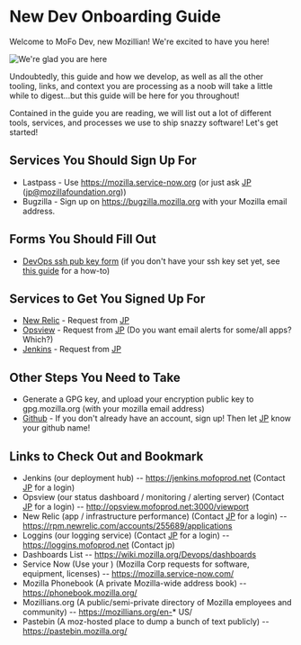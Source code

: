 # New Dev Onboarding Guide

Welcome to MoFo Dev, new Mozillian!  We're excited to have you here!

![We're glad you are here](http://hellogiggles.hellogiggles.netdna-cdn.com/wp-content/uploads/2014/11/24/tumblr_mm4fksu5eY1r5s1f0o1_500.gif)

Undoubtedly, this guide and how we develop, as well as all the other tooling, links, and context you are processing as a noob will take a little while to digest...but this guide will be here for you throughout!

Contained in the guide you are reading, we will list out a lot of different tools, services, and processes we use to ship snazzy software!  Let's get started!

## Services You Should Sign Up For

* Lastpass - Use https://mozilla.service-now.org (or just ask [JP](mailto:jp@mozillafoundation.org) (jp@mozillafoundation.org))
* Bugzilla - Sign up on https://bugzilla.mozilla.org with your Mozilla email address.

## Forms You Should Fill Out
* [DevOps ssh pub key form](https://docs.google.com/forms/d/1BAszfFJB-x2UJT9U1pH8UaL2DFJlYcUOu3kjUhFtV4c/viewform) (if you don't have your ssh key set yet, see [this guide](https://help.github.com/articles/generating-ssh-keys/) for a how-to)

## Services to Get You Signed Up For

* [New Relic](https://rpm.newrelic.com/accounts/255689/applications) - Request from [JP](mailto:jp@mozillafoundation.org)
* [Opsview](http://opsview.mofoprod.net:3000/status/hostgroup?parentid=1) - Request from [JP](mailto:jp@mozillafoundation.org) (Do you want email alerts for some/all apps? Which?)
* [Jenkins](https://jenkins.mofoprod.net/) - Request from [JP](mailto:jp@mozillafoundation.org)

## Other Steps You Need to Take
* Generate a GPG key, and upload your encryption public key to gpg.mozilla.org (with your mozilla email address)
* [Github](https://github.com) - If you don't already have an account, sign up!  Then let [JP](mailto:jp@mozillafoundation.org) know your github name!

## Links to Check Out and Bookmark

* Jenkins (our deployment hub) -- https://jenkins.mofoprod.net (Contact [JP](mailto:jp@mozillafoundation.org) for a login)
* Opsview (our status dashboard / monitoring / alerting server) (Contact [JP](mailto:jp@mozillafoundation.org) for a login) -- http://opsview.mofoprod.net:3000/viewport
* New Relic (app / infrastructure performance) (Contact [JP](mailto:jp@mozillafoundation.org) for a login) -- https://rpm.newrelic.com/accounts/255689/applications
* Loggins (our logging service) (Contact [JP](mailto:jp@mozillafoundation.org) for a login) -- https://loggins.mofoprod.net (Contact jp)
* Dashboards List -- https://wiki.mozilla.org/Devops/dashboards
* Service Now (Use your ) (Mozilla Corp requests for software, equipment, licenses) -- https://mozilla.service-now.com/
* Mozilla Phonebook (A private Mozilla-wide address book) -- https://phonebook.mozilla.org/
* Mozillians.org (A public/semi-private directory of Mozilla employees and community) -- https://mozillians.org/en-* US/
* Pastebin (A moz-hosted place to dump a bunch of text publicly) -- https://pastebin.mozilla.org/
